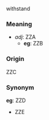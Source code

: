 withstand
### Meaning
+ _adj_: ZZA
    + __eg__: ZZB

### Origin

ZZC

### Synonym

__eg__: ZZD

+ ZZE


